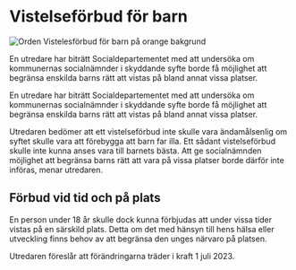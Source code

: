 # Vistelseförbud för barn

![Orden Vistelesförbud för barn på orange bakgrund](/contentassets/130e27a8ab6840649a4e5f35dd5eb1f0/ds202212.jpg?width=150&quality=85)

En utredare har biträtt Socialdepartementet med att undersöka om kommunernas socialnämnder i skyddande syfte borde få möjlighet att begränsa enskilda barns rätt att vistas på bland annat vissa platser.

En utredare har biträtt Socialdepartementet med att undersöka om kommunernas socialnämnder i skyddande syfte borde få möjlighet att begränsa enskilda barns rätt att vistas på bland annat vissa platser.

Utredaren bedömer att ett vistelseförbud inte skulle vara ändamålsenlig om syftet skulle vara att förebygga att barn far illa. Ett sådant vistelseförbud skulle inte kunna anses vara till barnets bästa. Att ge socialnämnden möjlighet att begränsa barns rätt att vara på vissa platser borde därför inte införas, menar utredaren.

## Förbud vid tid och på plats

En person under 18 år skulle dock kunna förbjudas att under vissa tider vistas på en särskild plats. Detta om det med hänsyn till hens hälsa eller utveckling finns behov av att begränsa den unges närvaro på platsen.

Utredaren föreslår att förändringarna träder i kraft 1 juli 2023.

